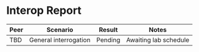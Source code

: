 # Interop Report

| Peer | Scenario | Result | Notes |
| ---- | -------- | ------ | ----- |
| TBD  | General interrogation | Pending | Awaiting lab schedule |

